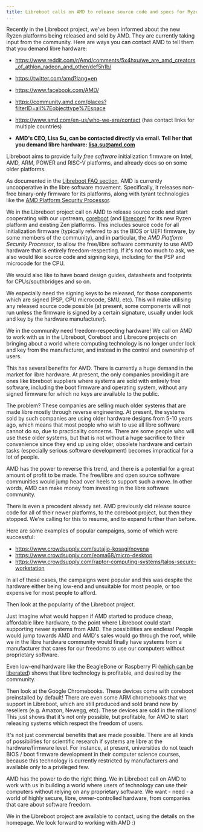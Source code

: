 ```yaml
---
title: Libreboot calls on AMD to release source code and specs for Ryzen platform
...
```


Recently in the Libreboot project, we've been informed about the new
Ryzen platforms being released and sold by AMD. They are currently
taking input from the community. Here are ways you can contact AMD to
tell them that you demand libre hardware:

-   <https://www.reddit.com/r/Amd/comments/5x4hxu/we_are_amd_creators_of_athlon_radeon_and_other/def5h1b/>
-   <https://twitter.com/amd?lang=en>
-   <https://www.facebook.com/AMD/>
-   <https://community.amd.com/places?filterID=all%7Eobjecttype%7Espace>
-   <https://www.amd.com/en-us/who-we-are/contact> (has contact links
    for multiple countries)

-   **AMD's CEO, Lisa Su, can be contacted directly via email. Tell her
    that you demand libre hardware: <lisa.su@amd.com>**

Libreboot aims to provide fully *free software* initialization firmware
on Intel, AMD, ARM, POWER and RISC-V platforms, and already does so on
some older platforms.

As documented in the [Libreboot FAQ section](../faq.md#amd), AMD is
currently uncooperative in the libre software movement. Specifically, it
releases non-free binary-only firmware for its platforms, along with
tyrant technologies like the [AMD Platform Security
Processor](../faq.md#amdpsp).

We in the Libreboot project call on AMD to release source code and start
cooperating with our upstream, [coreboot](https://coreboot.org/) (and
[librecore](http://librecore.info)) for its new Ryzen platform and
existing Zen platforms. This includes source code for all initialization
firmware (typically referred to as the BIOS or UEFI firmware, by some
members of the community), and in particular, the *AMD Platform Security
Processor*, to allow the free/libre software community to use AMD
hardware that is entirely freedom-respecting. If it's not too much to
ask, we also would like source code and signing keys, including for the
PSP and microcode for the CPU.

We would also like to have board design guides, datasheets and
footprints for CPUs/southbridges and so on.

We especially need the signing keys to be released, for those components
which are signed (PSP, CPU microcode, SMU, etc). This will make
utilising any released source code possible (at present, some components
will not run unless the firmware is signed by a certain signature,
usually under lock and key by the hardware manufacturer).

We in the community need freedom-respecting hardware! We call on AMD to
work with us in the Libreboot, Coreboot and Librecore projects on
bringing about a world where computing technology is no longer under
lock and key from the manufacturer, and instead in the control and
ownership of users.

This has several benefits for AMD. There is currently a huge demand in
the market for libre hardware. At present, the only companies providing
it are ones like libreboot suppliers where systems are sold with entirely free
software, including the boot firmware and operating system, without any signed
firmware for which no keys are available to the public.

The problem? These companies are selling much older systems that are
made libre mostly through reverse engineering. At present, the systems
sold by such companies are using older hardware designs from 5-10 years
ago, which means that most people who wish to use all libre software
cannot do so, due to practicality concerns. There are some people who
will use these older systems, but that is not without a huge sacrifice
to their convenience since they end up using older, obsolete hardware
and certain tasks (especially serious software development) becomes
impractical for a lot of people.

AMD has the power to reverse this trend, and there is a potential for a
great amount of profit to be made. The free/libre and open source
software communities would jump head over heels to support such a move.
In other words, AMD can make money from investing in the libre software
community.

There is even a precedent already set. AMD previously did release source
code for all of their newer platforms, to the coreboot project, but then
they stopped. We're calling for this to resume, and to expand further
than before.

Here are some examples of popular campaigns, some of which were
successful:

-   <https://www.crowdsupply.com/sutajio-kosagi/novena>
-   <https://www.crowdsupply.com/eoma68/micro-desktop>
-   <https://www.crowdsupply.com/raptor-computing-systems/talos-secure-workstation>

In all of these cases, the campaigns were popular and this was despite
the hardware either being low-end and unsuitable for most people, or too
expensive for most people to afford.

Then look at the popularity of the Libreboot project.

Just imagine what would happen if AMD started to produce cheap,
affordable libre hardware, to the point where Libreboot could start
supporting newer systems from AMD. The possibilities are endless! People
would jump towards AMD and AMD's sales would go through the roof, while
we in the libre hardware community would finally have systems from a
manufacturer that cares for our freedoms to use our computers without
proprietary software.

Even low-end hardware like the BeagleBone or Raspberry Pi ([which can be
liberated](https://blog.rosenzweig.io/blobless-linux-on-the-pi.html))
shows that libre technology is profitable, and desired by the community.

Then look at the Google Chromebooks. These devices come with coreboot
preinstalled by default! There are even some ARM chromebooks that we
support in Libreboot, which are still produced and sold brand new by
resellers (e.g. Amazon, Newegg, etc). These devices are sold in the
millions! This just shows that it's not only possible, but profitable,
for AMD to start releasing systems which respect the freedom of users.

It's not just commercial benefits that are made possible. There are all
kinds of possibilities for scientific research if systems are libre at
the hardware/firmware level. For instance, at present, universities do
not teach BIOS / boot firmware development in their computer science
courses, because this technology is currently restricted by
manufacturers and available only to a privileged few.

AMD has the power to do the right thing. We in Libreboot call on AMD to
work with us in building a world where users of technology can use their
computers without relying on any proprietary software. We want - need -
a world of highly secure, libre, owner-controlled hardware, from
companies that care about software freedom.

We in the Libreboot project are available to contact, using the details
on the homepage. We look forward to working with AMD :)


